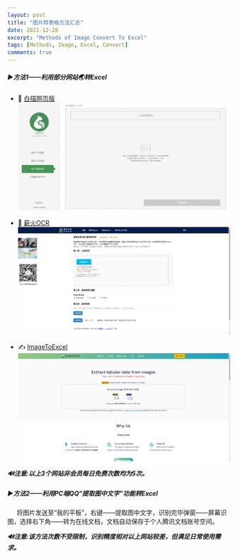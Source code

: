 ```yaml
---
layout: post
title: "图片转表格方法汇总"
date: 2021-12-28
excerpt: "Methods of Image Convert To Excel"
tags: [Methods, Image, Excel, Convert]
comments: true
---
```


##### ▶️方法1——利用部分网站🌏转Excel
- 📌 [白描网页版](https://web.baimiaoapp.com/image-to-excel)
![1](https://github.com/guitarliu/guitarliu.github.io/blob/master/assets/img/白描网页版.png "白描网页版")

- 🚩 [薪火OCR](https://web.baimiaoapp.com/image-to-excel)
![2](https://github.com/guitarliu/guitarliu.github.io/blob/master/assets/img/薪火OCR.png "薪火OCR")

- ✍️ [ImageToExcel](https://web.baimiaoapp.com/image-to-excel)
![3](https://github.com/guitarliu/guitarliu.github.io/blob/master/assets/img/ImageToExcel.png "ImageToExcel")

***🔊注意:以上3个网站非会员每日免费次数均为5次。***

##### ▶️方法2——利用PC端QQ“提取图中文字”功能转Excel

&ensp;&ensp;&ensp;将图片发送至“我的平板”，右键——提取图中文字，识别完毕弹窗——屏幕识图，选择右下角——转为在线文档，文档自动保存于个人腾讯文档账号空间。

***🔊注意:该方法次数不受限制，识别精度相对以上网站较差，但满足日常使用需求。***
